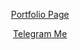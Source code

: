 <p align="center"><a href="https://tanmayhinge.github.io/">Portfolio Page</a></p>

  <p align="center"><a href="https://t.me/tanmayhinge" target="_blank">Telegram Me</a></p>
 
